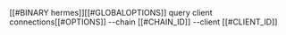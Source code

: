 [[#BINARY hermes]][[#GLOBALOPTIONS]] query client connections[[#OPTIONS]] --chain [[#CHAIN_ID]] --client [[#CLIENT_ID]]